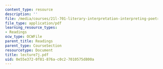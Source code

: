 ```yaml
---
content_type: resource
description: ''
file: /media/courses/21l-701-literary-interpretation-interpreting-poetry-fall-2003/0e55e3720f81876ac0c27010575d800a_lecture7j.pdf
file_type: application/pdf
learning_resource_types:
- Readings
ocw_type: OCWFile
parent_title: Readings
parent_type: CourseSection
resourcetype: Document
title: lecture7j.pdf
uid: 0e55e372-0f81-876a-c0c2-7010575d800a
---
```

